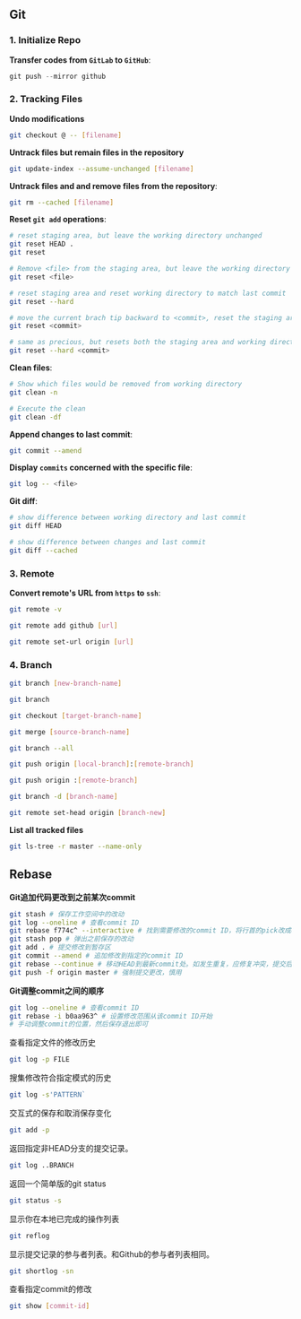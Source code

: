 ## Git

### 1. Initialize Repo

**Transfer codes from `GitLab` to `GitHub`**:

  ```c++
  git push --mirror github
  ```

### 2. Tracking Files

**Undo modifications**

```bash
git checkout @ -- [filename]
```

**Untrack files but remain files in the repository**

```bash
git update-index --assume-unchanged [filename]
```


**Untrack files and and remove files from the repository**:

```bash
git rm --cached [filename]
```

**Reset `git add` operations**:

```bash
# reset staging area, but leave the working directory unchanged
git reset HEAD .
git reset

# Remove <file> from the staging area, but leave the working directory unchanged
git reset <file>

# reset staging area and reset working directory to match last commit
git reset --hard

# move the current brach tip backward to <commit>, reset the staging area to match, but leave the working directory alone
git reset <commit>

# same as precious, but resets both the staging area and working directory
git reset --hard <commit>
```

**Clean files**:

```bash
# Show which files would be removed from working directory
git clean -n

# Execute the clean
git clean -df
```

**Append changes to last commit**:

```bash
git commit --amend
```


**Display `commits` concerned with the specific file**:

```bash
git log -- <file>
```


**Git diff**:

```bash
# show difference between working directory and last commit
git diff HEAD

# show difference between changes and last commit
git diff --cached
```


### 3. Remote

**Convert remote's URL from `https` to `ssh`**:

```bash
git remote -v

git remote add github [url]

git remote set-url origin [url]
```



### 4. Branch

```bash
git branch [new-branch-name]

git branch

git checkout [target-branch-name]

git merge [source-branch-name]

git branch --all

git push origin [local-branch]:[remote-branch]

git push origin :[remote-branch]

git branch -d [branch-name]

git remote set-head origin [branch-new]
```

**List all tracked files**

```bash
git ls-tree -r master --name-only
```

## Rebase

**Git追加代码更改到之前某次commit**

```bash
git stash # 保存工作空间中的改动
git log --oneline # 查看commit ID
git rebase f774c^ --interactive # 找到需要修改的commit ID，将行首的pick改成edit并退出
git stash pop # 弹出之前保存的改动
git add . # 提交修改到暂存区
git commit --amend # 追加修改到指定的commit ID
git rebase --continue # 移动HEAD到最新commit处。如发生重复，应修复冲突，提交后重新运行此命令
git push -f origin master # 强制提交更改，慎用
```

**Git调整commit之间的顺序**

```bash
git log --oneline # 查看commit ID
git rebase -i b0aa963^ # 设置修改范围从该commit ID开始
# 手动调整commit的位置，然后保存退出即可
```

查看指定文件的修改历史

```bash
git log -p FILE
```

搜集修改符合指定模式的历史

```bash
git log -s'PATTERN`
```

交互式的保存和取消保存变化

```bash
git add -p
```

返回指定非HEAD分支的提交记录。

```bash
git log ..BRANCH
```

返回一个简单版的git status

```bash
git status -s
```

显示你在本地已完成的操作列表

```bash
git reflog
```

显示提交记录的参与者列表。和Github的参与者列表相同。

```bash
git shortlog -sn
```

查看指定commit的修改

```bash
git show [commit-id]
```



